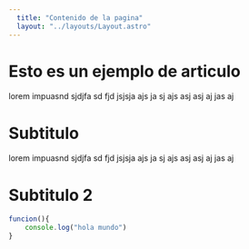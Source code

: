 ```yaml
---
  title: "Contenido de la pagina"
  layout: "../layouts/Layout.astro"
---
```



# Esto es un ejemplo de articulo

 lorem impuasnd sjdjfa sd fjd jsjsja ajs ja sj ajs asj asj aj jas aj

# Subtitulo

 lorem impuasnd sjdjfa sd fjd jsjsja ajs ja sj ajs asj asj aj jas aj

# Subtitulo 2

```javascript
funcion(){
    console.log("hola mundo")
}
```